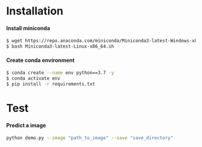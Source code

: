 # Installation

#### Install miniconda

```bash
$ wget https://repo.anaconda.com/miniconda/Miniconda3-latest-Windows-x86_64.exe
$ bash Miniconda3-latest-Linux-x86_64.sh
```

#### Create conda environment

```bash
$ conda create --name env python==3.7 -y
$ conda activate env
$ pip install -r requirements.txt
```
# Test

#### Predict a image
```bash
python demo.py --image "path_to_image" --save "save_directory"
```


